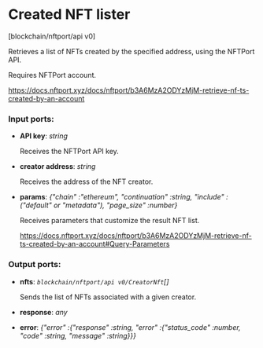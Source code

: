 # Created NFT lister

[blockchain/nftport/api v0]

Retrieves a list of NFTs created by the specified address, using the NFTPort API.

Requires NFTPort account.

https://docs.nftport.xyz/docs/nftport/b3A6MzA2ODYzMjM-retrieve-nf-ts-created-by-an-account

### Input ports:

* __API key__: _string_

    Receives the NFTPort API key.



* __creator address__: _string_

    Receives the address of the NFT creator.



* __params__: _{"chain" :"ethereum", "continuation" :string, "include" :("default" or "metadata"), "page_size" :number}_

    Receives parameters that customize the result NFT list.
    
    https://docs.nftport.xyz/docs/nftport/b3A6MzA2ODYzMjM-retrieve-nf-ts-created-by-an-account#Query-Parameters



### Output ports:

* __nfts__: _`blockchain/nftport/api v0/CreatorNft`[]_

    Sends the list of NFTs associated with a given creator.



* __response__: _any_



* __error__: _{"error" :{"response" :string, "error" :{"status_code" :number, "code" :string, "message" :string}}}_



